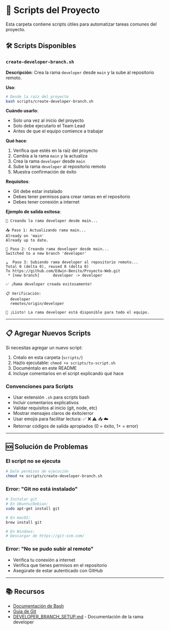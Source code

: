 # 📜 Scripts del Proyecto

Esta carpeta contiene scripts útiles para automatizar tareas comunes del proyecto.

## 🛠️ Scripts Disponibles

### `create-developer-branch.sh`

**Descripción**: Crea la rama `developer` desde `main` y la sube al repositorio remoto.

**Uso**:
```bash
# Desde la raíz del proyecto
bash scripts/create-developer-branch.sh
```

**Cuándo usarlo**: 
- Solo una vez al inicio del proyecto
- Solo debe ejecutarlo el Team Lead
- Antes de que el equipo comience a trabajar

**Qué hace**:
1. Verifica que estés en la raíz del proyecto
2. Cambia a la rama `main` y la actualiza
3. Crea la rama `developer` desde `main`
4. Sube la rama `developer` al repositorio remoto
5. Muestra confirmación de éxito

**Requisitos**:
- Git debe estar instalado
- Debes tener permisos para crear ramas en el repositorio
- Debes tener conexión a internet

**Ejemplo de salida exitosa**:
```
🚀 Creando la rama developer desde main...

📥 Paso 1: Actualizando rama main...
Already on 'main'
Already up to date.

🌿 Paso 2: Creando rama developer desde main...
Switched to a new branch 'developer'

☁️  Paso 3: Subiendo rama developer al repositorio remoto...
Total 0 (delta 0), reused 0 (delta 0)
To https://github.com/Edwin-Benito/Proyecto-Web.git
 * [new branch]      developer -> developer

✅ ¡Rama developer creada exitosamente!

📋 Verificación:
  developer
  remotes/origin/developer

🎉 ¡Listo! La rama developer está disponible para todo el equipo.
```

---

## 📋 Agregar Nuevos Scripts

Si necesitas agregar un nuevo script:

1. Créalo en esta carpeta (`scripts/`)
2. Hazlo ejecutable: `chmod +x scripts/tu-script.sh`
3. Documéntalo en este README
4. Incluye comentarios en el script explicando qué hace

### Convenciones para Scripts

- Usar extensión `.sh` para scripts bash
- Incluir comentarios explicativos
- Validar requisitos al inicio (git, node, etc)
- Mostrar mensajes claros de éxito/error
- Usar emojis para facilitar lectura: ✅ ❌ ⚠️ 📥 ☁️
- Retornar códigos de salida apropiados (0 = éxito, 1+ = error)

---

## 🆘 Solución de Problemas

### El script no se ejecuta

```bash
# Dale permisos de ejecución
chmod +x scripts/create-developer-branch.sh
```

### Error: "Git no está instalado"

```bash
# Instalar git
# En Ubuntu/Debian:
sudo apt-get install git

# En macOS:
brew install git

# En Windows:
# Descargar de https://git-scm.com/
```

### Error: "No se pudo subir al remoto"

- Verifica tu conexión a internet
- Verifica que tienes permisos en el repositorio
- Asegúrate de estar autenticado con GitHub

---

## 📚 Recursos

- [Documentación de Bash](https://www.gnu.org/software/bash/manual/)
- [Guía de Git](https://git-scm.com/doc)
- [DEVELOPER_BRANCH_SETUP.md](../DEVELOPER_BRANCH_SETUP.md) - Documentación de la rama developer
